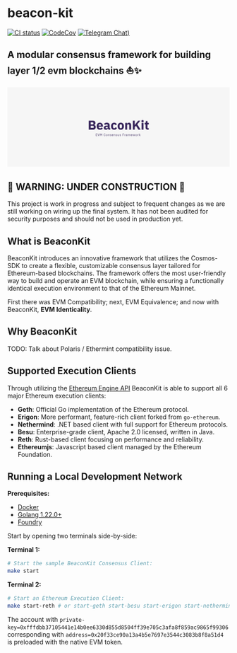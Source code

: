 # beacon-kit

[![CI status](https://github.com/berachain/beacon-kit/workflows/pipeline/badge.svg)](https://github.com/berachain/beacon-kit/actions/workflows/pipeline.yml)
[![CodeCov](https://codecov.io/gh/berachain/beacon-kit/graph/badge.svg?token=0l5iJ3ZbzV)](https://codecov.io/gh/berachain/beacon-kit)
[![Telegram Chat](https://img.shields.io/endpoint?color=neon&logo=telegram&label=chat&url=https%3A%2F%2Ftg.sumanjay.workers.dev%2Fbeacon_kit))](https://t.me/beacon_kit)

## A modular consensus framework for building layer 1/2 evm blockchains ⛵️✨

![banner](.github/assets/banner.png)

## 🚧 WARNING: UNDER CONSTRUCTION 🚧

This project is work in progress and subject to frequent changes as we are still working on wiring up the final system. It has not been audited for security purposes and should not be used in production yet.

## What is BeaconKit

BeaconKit introduces an innovative framework that utilizes the Cosmos-SDK to
create a flexible, customizable consensus layer tailored for Ethereum-based
blockchains. The framework offers the most user-friendly way to build and
operate an EVM blockchain, while ensuring a functionally identical execution
environment to that of the Ethereum Mainnet.

First there was EVM Compatibility; next, EVM Equivalence; and now with
BeaconKit, **EVM Identicality**.

## Why BeaconKit

TODO: Talk about Polaris / Ethermint compatibility issue.

## Supported Execution Clients

Through utilizing the [Ethereum Engine API](https://github.com/ethereum/execution-apis/blob/main/src/engine)
BeaconKit is able to support all 6 major Ethereum execution clients:

- **Geth**: Official Go implementation of the Ethereum protocol.
- **Erigon**: More performant, feature-rich client forked from `go-ethereum`.
- **Nethermind**: .NET based client with full support for Ethereum protocols.
- **Besu**: Enterprise-grade client, Apache 2.0 licensed, written in Java.
- **Reth**: Rust-based client focusing on performance and reliability.
- **Ethereumjs**: Javascript based client managed by the Ethereum Foundation.

## Running a Local Development Network

**Prerequisites:**

- [Docker](https://docs.docker.com/engine/install/)
- [Golang 1.22.0+](https://go.dev/doc/install)
- [Foundry](https://book.getfoundry.sh/getting-started/installation)

Start by opening two terminals side-by-side:

**Terminal 1:**

```bash
# Start the sample BeaconKit Consensus Client:
make start
```

**Terminal 2:**

```bash
# Start an Ethereum Execution Client:
make start-reth # or start-geth start-besu start-erigon start-nethermind start-ethereumjs
```

The account with
`private-key=0xfffdbb37105441e14b0ee6330d855d8504ff39e705c3afa8f859ac9865f99306`
corresponding with `address=0x20f33ce90a13a4b5e7697e3544c3083b8f8a51d4` is
preloaded with the native EVM token.
